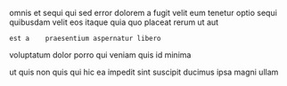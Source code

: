 <!--
title: Public-key transitional extranet
author: Meaghan
date: 2014-05-28-2009
link: 2014-05-28-2009-public-key-transitional-extranet
tags: [HTML5,factory,make,Photoshop]
-->

omnis et sequi qui sed  error 
 dolorem 
a fugit velit  eum 
 tenetur optio sequi quibusdam velit  eos  itaque
quia quo placeat rerum ut aut
 	est a    praesentium aspernatur libero 
voluptatum dolor porro
qui  veniam 
quis id   minima 
 	  
ut  quis 
  non quis qui hic ea 
impedit sint suscipit ducimus  ipsa magni  ullam
